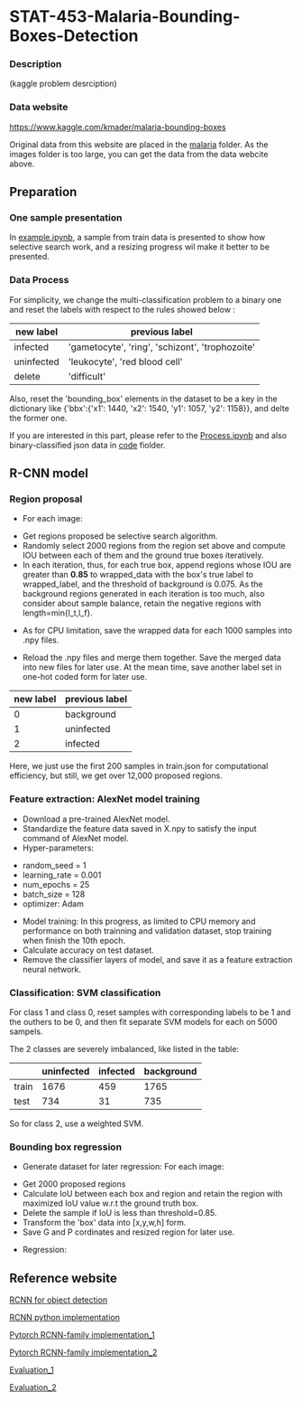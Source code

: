 # STAT-453-Malaria-Bounding-Boxes-Detection

### Description
(kaggle problem desrciption)

### Data website
https://www.kaggle.com/kmader/malaria-bounding-boxes

Original data from this website are placed in the [malaria](https://github.com/VanessaYan/STAT-453-Malaria-Bounding-Boxes-Detection/blob/master/malaria) folder. As the images folder is too large, you can get the data from the data webcite above.

## Preparation

### One sample presentation
In [example.ipynb](https://github.com/VanessaYan/STAT-453-Malaria-Bounding-Boxes-Detection/blob/master/code/example.ipynb), a sample from train data is presented to show how selective search work, and a resizing progress wil make it better to be presented.

### Data Process
For simplicity, we change the multi-classification problem to a binary one and reset the labels with respect to the rules showed below :

|new label| previous label|
|------|------|
|infected|'gametocyte', 'ring', 'schizont', 'trophozoite'|
|uninfected|'leukocyte', 'red blood cell'|
|delete|'difficult'|

Also, reset the 'bounding_box' elements in the dataset to be a key in the dictionary like {'bbx':{'x1': 1440, 'x2': 1540, 'y1': 1057, 'y2': 1158}}, and delte the former one.

If you  are interested in this part, please refer to the [Process.ipynb](https://github.com/VanessaYan/STAT-453-Malaria-Bounding-Boxes-Detection/blob/master/code/Process.ipynb) and also binary-classified json data in [code](https://github.com/VanessaYan/STAT-453-Malaria-Bounding-Boxes-Detection/blob/master/code) fiolder.

## R-CNN model

### Region proposal
* For each image:
 - Get regions proposed be selective search algorithm.
 - Randomly select 2000 regions from the region set above and compute IOU between each of them and the ground true boxes iteratively.
 - In each iteration, thus, for each true box, append regions whose IOU are greater than **0.85** to wrapped_data with the box's true label to wrapped_label, and the threshold of background is 0.075. As the background regions generated in each iteration is too much, also consider about sample balance, retain the negative regions with length=min{l_t,l_f}.
 
 * As for CPU limitation, save the wrapped data for each 1000 samples into .npy files.
 
 * Reload the .npy files and merge them together. Save the merged data into new files for later use. At the mean time, save another label set in one-hot coded form for later use.
 
 |new label| previous label|
|------|------|
|0|background|
|1|uninfected|
|2|infected|

Here, we just use the first 200 samples in train.json for computational efficiency, but still, we get over 12,000 proposed regions.

### Feature extraction: AlexNet model training

* Download a pre-trained AlexNet model.
* Standardize the feature data saved in X.npy to satisfy the input command of AlexNet model.
* Hyper-parameters:
- random_seed = 1
- learning_rate = 0.001
- num_epochs = 25
- batch_size = 128
- optimizer: Adam
* Model training:
In this progress, as limited to CPU memory and performance on both trainning and validation dataset, stop training when finish the 10th epoch.
* Calculate accuracy on test dataset.
* Remove the classifier layers of model, and save it as a feature extraction neural network.

### Classification: SVM classification

For class 1 and class 0, reset samples with corresponding labels to be 1 and the outhers to be 0, and then fit separate SVM models for each on 5000 sampels.

The 2 classes are severely imbalanced, like listed in the table:

||uninfected|infected|background|
|------|------|------|------|
|train|1676|459|1765|
|test|734|31|735|

So for class 2, use a weighted SVM.

### Bounding box regression
* Generate dataset for later regression:
For each image:
- Get 2000 proposed regions
- Calculate IoU between each box and region and retain the region with maximized IoU value w.r.t the ground truth box.
- Delete the sample if IoU is less than threshold=0.85.
- Transform the 'box' data into \[x,y,w,h\] form.
- Save G and P cordinates and resized region for later use.

* Regression:

## Reference website
[RCNN for object detection](https://towardsdatascience.com/r-cnn-for-object-detection-a-technical-summary-9e7bfa8a557c)

[RCNN python implementation](https://towardsdatascience.com/step-by-step-r-cnn-implementation-from-scratch-in-python-e97101ccde55)

[Pytorch RCNN-family implementation_1](https://pytorch.org/tutorials/intermediate/torchvision_tutorial.html)

[Pytorch RCNN-family implementation_2](https://lilianweng.github.io/lil-log/2017/12/31/object-recognition-for-dummies-part-3.html)

[Evaluation_1](https://towardsdatascience.com/what-is-map-understanding-the-statistic-of-choice-for-comparing-object-detection-models-1ea4f67a9dbd)

[Evaluation_2](http://cocodataset.org/#detection-eval)
